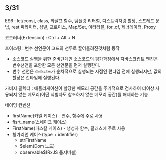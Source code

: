 ## 3/31

ES6 : let/const, class, 화살표 함수, 템플릿 리터럴, 디스트럭처링 할당, 스프레드 문법, rest 파라미터, 심벌, 프로미스, Map/Set, 이터러블, for..of, 제너레이터, Proxy

코드러너(Extension) : Ctrl + Alt + N

호이스팅 : 변수 선언문이 코드의 선두로 끌어올려진것처럼 동작

- 소스코드 실행을 위한 준비단계인 소스코드의 평가과정에서 자바스크립트 엔진은 변수선언을 포함한 모든 선언문을 먼저 실행한다.
- 변수 선언은 소스코드가 순차적으로 실행되는 시점인 런타임 전에 실행되지만, 값의 할당은 런타임에 실행된다.

가비지 콜렉터 : 애플리케이션이 할당한 메모리 공간을 주기적으로 검사하여 더이상 사용되지 않는 메모리(어떤 식별자도 참조하지 않는 메모리 공간)를 해제하는 기능

네이밍 컨벤션 

- firstName(카멜 케이스) - 변수, 함수에 주로 사용
- fisrt_name(스네이크 케이스)
- FirstName(파스칼 케이스) - 생성자 함수, 클래스에 주로 사용
- 헝가리언 케이스(type + identifier)
  - strFirstName
  - $elem(Dom 노드)
  - observable$(RxJS 옵저버블)